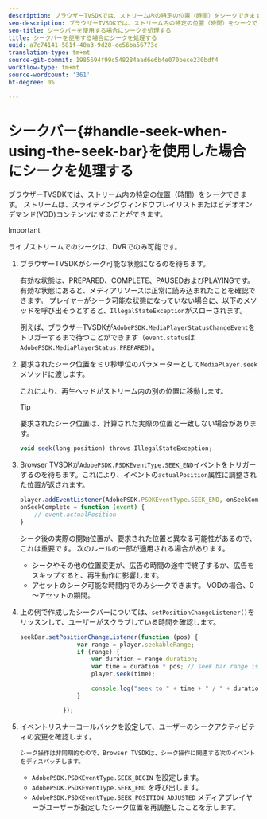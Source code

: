 ```yaml
---
description: ブラウザーTVSDKでは、ストリーム内の特定の位置（時間）をシークできます。 ストリームは、スライディングウィンドウプレイリストまたはビデオオンデマンド(VOD)コンテンツにすることができます。
seo-description: ブラウザーTVSDKでは、ストリーム内の特定の位置（時間）をシークできます。 ストリームは、スライディングウィンドウプレイリストまたはビデオオンデマンド(VOD)コンテンツにすることができます。
seo-title: シークバーを使用する場合にシークを処理する
title: シークバーを使用する場合にシークを処理する
uuid: a7c74141-581f-40a3-9d28-ce56ba56773c
translation-type: tm+mt
source-git-commit: 1985694f99c548284aad6e6b4e070bece230bdf4
workflow-type: tm+mt
source-wordcount: '361'
ht-degree: 0%

---
```



# シークバー{#handle-seek-when-using-the-seek-bar}を使用した場合にシークを処理する

ブラウザーTVSDKでは、ストリーム内の特定の位置（時間）をシークできます。 ストリームは、スライディングウィンドウプレイリストまたはビデオオンデマンド(VOD)コンテンツにすることができます。

>[!IMPORTANT]
>
>ライブストリームでのシークは、DVRでのみ可能です。

1. ブラウザーTVSDKがシーク可能な状態になるのを待ちます。

   有効な状態は、PREPARED、COMPLETE、PAUSEDおよびPLAYINGです。 有効な状態にあると、メディアリソースは正常に読み込まれたことを確認できます。 プレイヤーがシーク可能な状態になっていない場合に、以下のメソッドを呼び出そうとすると、`IllegalStateException`がスローされます。

   例えば、ブラウザーTVSDKが`AdobePSDK.MediaPlayerStatusChangeEvent`をトリガーするまで待つことができます（`event.status`は`AdobePSDK.MediaPlayerStatus.PREPARED`）。

1. 要求されたシーク位置をミリ秒単位のパラメーターとして`MediaPlayer.seek`メソッドに渡します。

   これにより、再生ヘッドがストリーム内の別の位置に移動します。

   >[!TIP]
   >
   >要求されたシーク位置は、計算された実際の位置と一致しない場合があります。

   ```js
   void seek(long position) throws IllegalStateException;
   ```

1. Browser TVSDKが`AdobePSDK.PSDKEventType.SEEK_END`イベントをトリガーするのを待ちます。これにより、イベントの`actualPosition`属性に調整された位置が返されます。

   ```js
   player.addEventListener(AdobePSDK.PSDKEventType.SEEK_END, onSeekComplete); 
   onSeekComplete = function (event) {
       // event.actualPosition
   }
   ```

   シーク後の実際の開始位置が、要求された位置と異なる可能性があるので、これは重要です。 次のルールの一部が適用される場合があります。

   * シークやその他の位置変更が、広告の時間の途中で終了するか、広告をスキップすると、再生動作に影響します。
   * アセットのシーク可能な時間内でのみシークできます。 VODの場合、0 ～アセットの期間。

1. 上の例で作成したシークバーについては、`setPositionChangeListener()`をリッスンして、ユーザーがスクラブしている時間を確認します。

   ```js
   seekBar.setPositionChangeListener(function (pos) { 
                   var range = player.seekableRange; 
                   if (range) { 
                       var duration = range.duration; 
                       var time = duration * pos; // seek bar range is [0,1] 
                       player.seek(time); 
   
                       console.log("seek to " + time + " / " + duration); 
                   } 
   
               }); 
   ```

1. イベントリスナーコールバックを設定して、ユーザーのシークアクティビティの変更を確認します。

       シーク操作は非同期的なので、Browser TVSDKは、シーク操作に関連する次のイベントをディスパッチします。
   
   * `AdobePSDK.PSDKEventType.SEEK_BEGIN` を設定します。
   * `AdobePSDK.PSDKEventType.SEEK_END` を呼び出します。
   * `AdobePSDK.PSDKEventType.SEEK_POSITION_ADJUSTED` メディアプレイヤーがユーザーが指定したシーク位置を再調整したことを示します。

